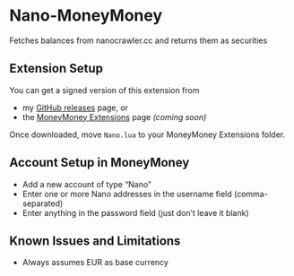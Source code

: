 # Nano-MoneyMoney

Fetches balances from nanocrawler.cc and returns them as securities

## Extension Setup

You can get a signed version of this extension from

* my [GitHub releases](https://github.com/aaronk6/Nano-MoneyMoney/releases/latest) page, or
* the [MoneyMoney Extensions](https://moneymoney-app.com/extensions/) page _(coming soon)_

Once downloaded, move `Nano.lua` to your MoneyMoney Extensions folder.

## Account Setup in MoneyMoney

* Add a new account of type “Nano”
* Enter one or more Nano addresses in the username field (comma-separated)
* Enter anything in the password field (just don’t leave it blank)

## Known Issues and Limitations

* Always assumes EUR as base currency

